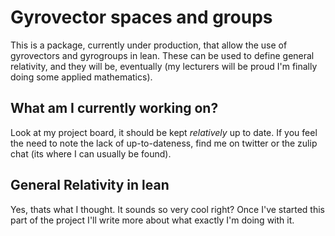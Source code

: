 # Gyrovector spaces and groups

This is a package, currently under production, that allow the use of gyrovectors and gyrogroups in lean. These can be used to define general relativity, and they will be, eventually (my lecturers will be proud I'm finally doing some applied mathematics).

## What am I currently working on?

Look at my project board, it should be kept _relatively_ up to date. If you feel the need to note the lack of up-to-dateness, find me on twitter or the zulip chat (its where I can usually be found).

## General Relativity in lean

Yes, thats what I thought. It sounds so very cool right? Once I've started this part of the project I'll write more about what exactly I'm doing with it.